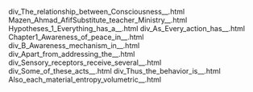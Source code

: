 div_The_relationship_between_Consciousness__.html
Mazen_Ahmad_AfifSubstitute_teacher_Ministry__.html
Hypotheses_1_Everything_has_a__.html
div_As_Every_action_has__.html
Chapter1_Awareness_of_peace_in__.html
div_B_Awareness_mechanism_in__.html
div_Apart_from_addressing_the__.html
div_Sensory_receptors_receive_several__.html
div_Some_of_these_acts__.html
div_Thus_the_behavior_is__.html
Also_each_material_entropy_volumetric__.html
